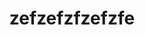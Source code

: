 ---
title: zefzefzfzefzfe
description:
navigation.icon: 'twemoji:memo'
contributors: ['draftproducts']
updatedAt: '2025-08-01'
---
